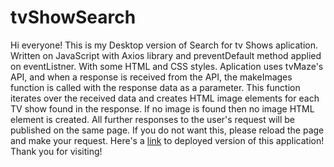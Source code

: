 # tvShowSearch
Hi everyone! This is my Desktop version of Search for tv Shows aplication. Written on JavaScript with Axios library and preventDefault method applied on eventListner. With some HTML and CSS styles.
Aplication uses tvMaze's API, and when a response is received from the API, the makeImages function is called with the response data as a parameter. This function iterates over the received data and creates HTML image elements for each TV show found in the response. If no image is found then no image HTML element is created.
All further responses to the user's request will be published on the same page. If you do not want this, please reload the page and make your request.
Here's a [link](https://yevgenpanchenko.github.io/tvShowSearch/) to deployed version of this application!
Thank you for visiting!
